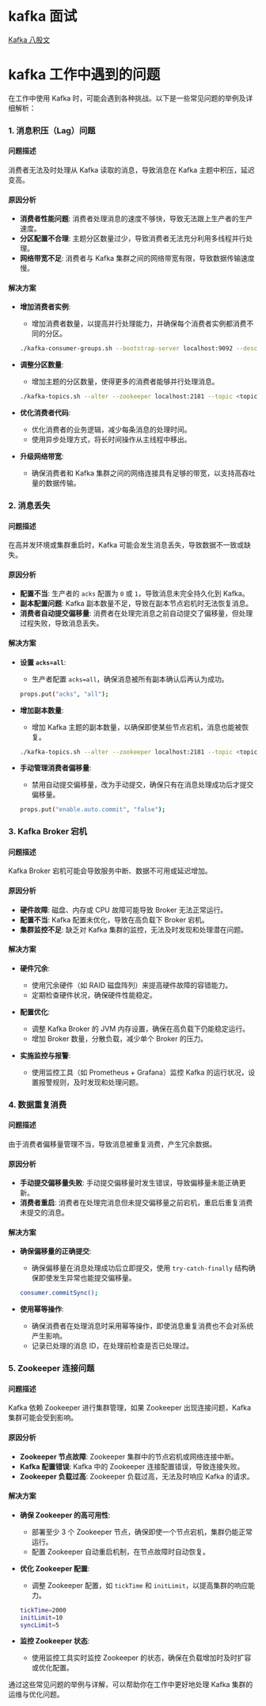 # kafka 面试

[Kafka 八股文](https://cloud.tencent.com/developer/article/1853417)


# kafka 工作中遇到的问题

在工作中使用 Kafka 时，可能会遇到各种挑战。以下是一些常见问题的举例及详细解析：

### 1. **消息积压（Lag）问题**

#### **问题描述**
消费者无法及时处理从 Kafka 读取的消息，导致消息在 Kafka 主题中积压，延迟变高。

#### **原因分析**
- **消费者性能问题**: 消费者处理消息的速度不够快，导致无法跟上生产者的生产速度。
- **分区配置不合理**: 主题分区数量过少，导致消费者无法充分利用多线程并行处理。
- **网络带宽不足**: 消费者与 Kafka 集群之间的网络带宽有限，导致数据传输速度慢。

#### **解决方案**
- **增加消费者实例**:
  - 增加消费者数量，以提高并行处理能力，并确保每个消费者实例都消费不同的分区。
  ```bash
  ./kafka-consumer-groups.sh --bootstrap-server localhost:9092 --describe --group <group_id>
  ```

- **调整分区数量**:
  - 增加主题的分区数量，使得更多的消费者能够并行处理消息。
  ```bash
  ./kafka-topics.sh --alter --zookeeper localhost:2181 --topic <topic_name> --partitions <new_partition_count>
  ```

- **优化消费者代码**:
  - 优化消费者的业务逻辑，减少每条消息的处理时间。
  - 使用异步处理方式，将长时间操作从主线程中移出。

- **升级网络带宽**:
  - 确保消费者和 Kafka 集群之间的网络连接具有足够的带宽，以支持高吞吐量的数据传输。

### 2. **消息丢失**

#### **问题描述**
在高并发环境或集群重启时，Kafka 可能会发生消息丢失，导致数据不一致或缺失。

#### **原因分析**
- **配置不当**: 生产者的 `acks` 配置为 `0` 或 `1`，导致消息未完全持久化到 Kafka。
- **副本配置问题**: Kafka 副本数量不足，导致在副本节点宕机时无法恢复消息。
- **消费者自动提交偏移量**: 消费者在处理完消息之前自动提交了偏移量，但处理过程失败，导致消息丢失。

#### **解决方案**
- **设置 `acks=all`**:
  - 生产者配置 `acks=all`，确保消息被所有副本确认后再认为成功。
  ```bash
  props.put("acks", "all");
  ```

- **增加副本数量**:
  - 增加 Kafka 主题的副本数量，以确保即使某些节点宕机，消息也能被恢复。
  ```bash
  ./kafka-topics.sh --alter --zookeeper localhost:2181 --topic <topic_name> --replication-factor <new_replication_factor>
  ```

- **手动管理消费者偏移量**:
  - 禁用自动提交偏移量，改为手动提交，确保只有在消息处理成功后才提交偏移量。
  ```bash
  props.put("enable.auto.commit", "false");
  ```

### 3. **Kafka Broker 宕机**

#### **问题描述**
Kafka Broker 宕机可能会导致服务中断、数据不可用或延迟增加。

#### **原因分析**
- **硬件故障**: 磁盘、内存或 CPU 故障可能导致 Broker 无法正常运行。
- **配置不当**: Kafka 配置未优化，导致在高负载下 Broker 宕机。
- **集群监控不足**: 缺乏对 Kafka 集群的监控，无法及时发现和处理潜在问题。

#### **解决方案**
- **硬件冗余**:
  - 使用冗余硬件（如 RAID 磁盘阵列）来提高硬件故障的容错能力。
  - 定期检查硬件状况，确保硬件性能稳定。

- **配置优化**:
  - 调整 Kafka Broker 的 JVM 内存设置，确保在高负载下仍能稳定运行。
  - 增加 Broker 数量，分散负载，减少单个 Broker 的压力。

- **实施监控与报警**:
  - 使用监控工具（如 Prometheus + Grafana）监控 Kafka 的运行状况，设置报警规则，及时发现和处理问题。

### 4. **数据重复消费**

#### **问题描述**
由于消费者偏移量管理不当，导致消息被重复消费，产生冗余数据。

#### **原因分析**
- **手动提交偏移量失败**: 手动提交偏移量时发生错误，导致偏移量未能正确更新。
- **消费者重启**: 消费者在处理完消息但未提交偏移量之前宕机，重启后重复消费未提交的消息。

#### **解决方案**
- **确保偏移量的正确提交**:
  - 确保偏移量在消息处理成功后立即提交，使用 `try-catch-finally` 结构确保即使发生异常也能提交偏移量。
  ```bash
  consumer.commitSync();
  ```

- **使用幂等操作**:
  - 确保消费者在处理消息时采用幂等操作，即使消息重复消费也不会对系统产生影响。
  - 记录已处理的消息 ID，在处理前检查是否已处理过。

### 5. **Zookeeper 连接问题**

#### **问题描述**
Kafka 依赖 Zookeeper 进行集群管理，如果 Zookeeper 出现连接问题，Kafka 集群可能会受到影响。

#### **原因分析**
- **Zookeeper 节点故障**: Zookeeper 集群中的节点宕机或网络连接中断。
- **Kafka 配置错误**: Kafka 中的 Zookeeper 连接配置错误，导致连接失败。
- **Zookeeper 负载过高**: Zookeeper 负载过高，无法及时响应 Kafka 的请求。

#### **解决方案**
- **确保 Zookeeper 的高可用性**:
  - 部署至少 3 个 Zookeeper 节点，确保即使一个节点宕机，集群仍能正常运行。
  - 配置 Zookeeper 自动重启机制，在节点故障时自动恢复。

- **优化 Zookeeper 配置**:
  - 调整 Zookeeper 配置，如 `tickTime` 和 `initLimit`，以提高集群的响应能力。
  ```bash
  tickTime=2000
  initLimit=10
  syncLimit=5
  ```

- **监控 Zookeeper 状态**:
  - 使用监控工具实时监控 Zookeeper 的状态，确保在负载增加时及时扩容或优化配置。

通过这些常见问题的举例与详解，可以帮助你在工作中更好地处理 Kafka 集群的运维与优化问题。